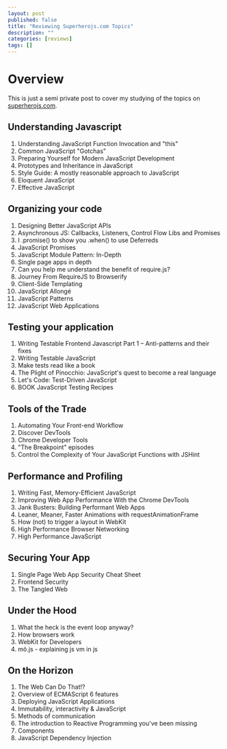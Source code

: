 ```yaml
---
layout: post
published: false
title: "Reviewing Superherojs.com Topics"
description: ""
categories: [reviews]
tags: []
---
```


# Overview

This is just a semi private post to cover my studying of the topics on [superherojs.com](superherojs.com).

## Understanding Javascript
1. Understanding JavaScript Function Invocation and "this"
2. Common JavaScript "Gotchas"
3. Preparing Yourself for Modern JavaScript Development
4. Prototypes and Inheritance in JavaScript
5. Style Guide: A mostly reasonable approach to JavaScript
6. Eloquent JavaScript
7. Effective JavaScript

## Organizing your code
1. Designing Better JavaScript APIs
2. Asynchronous JS: Callbacks, Listeners, Control Flow Libs and Promises
3. I .promise() to show you .when() to use Deferreds
4. JavaScript Promises
5. JavaScript Module Pattern: In-Depth
6. Single page apps in depth
7. Can you help me understand the benefit of require.js?
8. Journey From RequireJS to Browserify
9. Client-Side Templating
10. JavaScript Allongé
11. JavaScript Patterns
12. JavaScript Web Applications

## Testing your application
1. Writing Testable Frontend Javascript Part 1 – Anti-patterns and their fixes
2. Writing Testable JavaScript
3. Make tests read like a book
4. The Plight of Pinocchio: JavaScript's quest to become a real language
5. Let's Code: Test-Driven JavaScript
6. BOOK JavaScript Testing Recipes

## Tools of the Trade
1. Automating Your Front-end Workflow
2. Discover DevTools
3. Chrome Developer Tools
4. "The Breakpoint" episodes
5. Control the Complexity of Your JavaScript Functions with JSHint

## Performance and Profiling
1. Writing Fast, Memory-Efficient JavaScript
2. Improving Web App Performance With the Chrome DevTools
3. Jank Busters: Building Performant Web Apps
4. Leaner, Meaner, Faster Animations with requestAnimationFrame
5. How (not) to trigger a layout in WebKit
6. High Performance Browser Networking
7. High Performance JavaScript

## Securing Your App
1. Single Page Web App Security Cheat Sheet
2. Frontend Security
3. The Tangled Web

## Under the Hood
1. What the heck is the event loop anyway?
2. How browsers work
3. WebKit for Developers
4. mö.js - explaining js vm in js

## On the Horizon
1. The Web Can Do That!?
2. Overview of ECMAScript 6 features
3. Deploying JavaScript Applications
4. Immutability, interactivity & JavaScript
5. Methods of communication
6. The introduction to Reactive Programming you've been missing
7. Components
8. JavaScript Dependency Injection